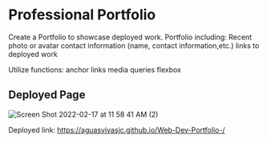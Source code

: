 # Professional Portfolio
Create a Portfolio to showcase deployed work. 
Portfolio including: 
Recent photo or avatar 
contact information (name, contact information,etc.)
links to deployed work 

Utilize functions: 
anchor links 
media queries 
flexbox 

## Deployed Page

![Screen Shot 2022-02-17 at 11 58 41 AM (2)](https://user-images.githubusercontent.com/94660524/154531964-6bdc2f8d-01f7-47c9-8dcb-dc65b6923524.png)


Deployed link: https://aguasvivasjc.github.io/Web-Dev-Portfolio-/
